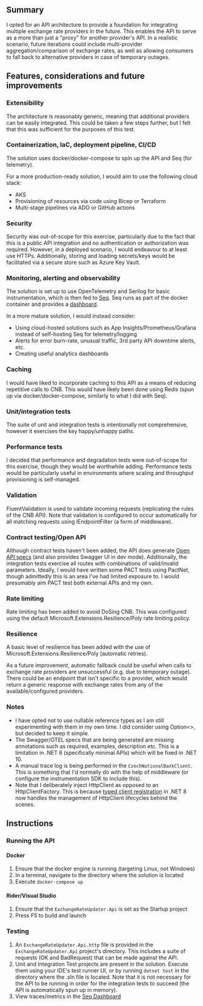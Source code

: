 ## Summary

I opted for an API architecture to provide a foundation for integrating multiple exchange rate providers in the future.
This enables the API to serve as a more than just a "proxy" for another provider's API. In a realistic scenario, future
iterations could include multi-provider aggregation/comparison of exchange rates, as well as allowing consumers to fall
back to alternative providers in case of temporary outages.

## Features, considerations and future improvements

### Extensibility

The architecture is reasonably generic, meaning that additional providers can be easily integrated. This could be taken
a few steps further, but I felt that this was sufficient for the purposes of this test.

### Containerization, IaC, deployment pipeline, CI/CD

The solution uses docker/docker-compose to spin up the API and Seq (for telemetry).

For a more production-ready solution, I would aim to use the following cloud stack:

- AKS
- Provisioning of resources via code using Bicep or Terraform
- Multi-stage pipelines via ADO or GitHub actions

### Security

Security was out-of-scope for this exercise, particularly due to the fact that this is a public API integration and no
authentication or authorization was required. However, in a deployed scenario, I would endeavour to at least use HTTPs.
Additionally, storing and loading secrets/keys would be facilitated via a secure store such as Azure Key Vault.

### Monitoring, alerting and observability

The solution is set up to use OpenTelemetry and Serilog for basic instrumentation, which is then fed
to [Seq](https://datalust.co/seq). Seq runs as part of the docker container and provides
a [dashboard](http://localhost:5341/#/events).

In a more mature solution, I would instead consider:

- Using cloud-hosted solutions such as App Insights/Prometheus/Grafana instead of self-hosting Seq for telemetry/logging
- Alerts for error burn-rate, unusual traffic, 3rd party API downtime alerts, etc.
- Creating useful analytics dashboards

### Caching

I would have liked to incorporate caching to this API as a means of reducing repetitive calls to CNB. This would have
likely been done using Redis (spun up via docker/docker-compose, similarly to what I did with Seq).

### Unit/integration tests

The suite of unit and integration tests is intentionally not comprehensive, however it exercises the key happy/unhappy
paths.

### Performance tests

I decided that performance and degradation tests were out-of-scope for this exercise, though they would be worthwhile
adding. Performance tests would be particularly useful in environments where scaling and throughput
provisioning is self-managed.

### Validation

FluentValidation is used to validate incoming requests (replicating the rules of the CNB API). Note that
validation is configured to occur automatically for all matching requests using IEndpointFilter (a form of middleware).

### Contract testing/Open API

Although contract tests haven't been added, the API does
generate [Open API specs](http://localhost:5250/swagger/v1/swagger.json) (and also provides Swagger UI in dev mode).
Additionally, the integration tests exercise all routes with combinations of valid/invalid parameters. Ideally, I would
have written some PACT tests using PactNet, though admittedly this is an area I've had limited exposure to. I would
presumably aim PACT test both external APIs and my own.

### Rate limiting

Rate limiting has been added to avoid DoSing CNB. This was configured using the default
Microsoft.Extensions.Resilience/Poly rate limiting policy.

### Resilience

A basic level of resilience has been added with the use of Microsoft.Extensions.Resilience/Poly (automatic retries).

As a future improvement, automatic fallback could be useful when calls to exchange rate providers are unsuccessful (e.g.
due to temporary outage). There could be an endpoint that isn't specific to a provider, which would return a generic
response with exchange rates from any of the available/configured providers.

### Notes

- I have opted not to use nullable reference types as I am still experimenting with them in my own time. I did consider
  using Option<>, but decided to keep it simple.
- The Swagger/OTEL specs that are being generated are missing annotations such as required, examples, description
  etc. This is a limitation in .NET 8 (specifically minimal APIs) which will be fixed in .NET 10.
- A manual trace log is being performed in the `CzechNationalBankClient`. This is something that I'd normally do with
  the help of middleware (or configure the instrumentation SDK to include this).
- Note that I deliberately inject HttpClient as opposed to an HttpClientFactory. This is because
  [typed client registration](https://learn.microsoft.com/en-us/aspnet/core/fundamentals/http-requests?view=aspnetcore-8.0#typed-clients)
  in .NET 8 now handles the management of HttpClient lifecycles behind the scenes.

## Instructions

### Running the API

#### Docker

1. Ensure that the docker engine is running (targeting Linux, not Windows)
2. In a terminal, navigate to the directory where the solution is located
3. Execute `docker-compose up`

#### Rider/Visual Studio

1. Ensure that the `ExchangeRateUpdater.Api` is set as the Startup project
2. Press F5 to build and launch

### Testing

1. An `ExchangeRateUpdater.Api.http` file is provided in the `ExchangeRateUpdater.Api` project's directory. This
   includes a suite of requests (OK and BadRequest) that can be made against the API.
2. Unit and Integration Test projects are present in the solution. Execute them using your IDE's test runner UI, or by
   running `dotnet test` in the directory where the .sln file is located. Note that it is not necessary for the API to
   be running in order for the integration tests to succeed (the API is automatically spun up in memory).
3. View traces/metrics in the [Seq Dashboard](http://localhost:5341/#/events)